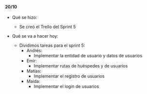 #### 20/10
* Qué se hizo:
    * Se creó el Trello del Sprint 5

* Qué se va a hacer hoy:
    * Dividimos tareas para el sprint 5:
      * Andrés:
        * Implementar la entidad de usuario y datos de usuarios
      * Emir:
        * Implementar rutas de huéspedes y de usuarios
      * Matías:
        * Implementar el registro de usuarios
      * Maida:
        * Implementar el login de usuarios
